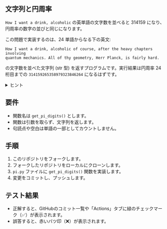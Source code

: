 ## 文字列と円周率

`How I want a drink, alcoholic` の英単語の文字数を並べると 314159 になり、円周率の数字の並びと同じになります。

この問題で実装するのは、24 単語からなる下の英文:

```
How I want a drink, alcoholic of course, after the heavy chapters involving
quantum mechanics. All of thy geometry, Herr Planck, is fairly hard.
```

の文字数を並べた文字列 (str 型) を返すプログラムです。実行結果は円周率 24 桁目までの `314159265358979323846264` になるはずです。

<details><summary>ヒント</summary>

下のコードのように `list`, `map`, `len` 関数を用いると、与えられたリストの各要素の文字数を得ることができます。

```python
list(map(len, ["a", "bc", "def"]))
```

[1, 2, 3]
</details>

## 要件

- 関数名は `get_pi_digits()` とします。
- 関数は引数を取らず、文字列を返します。
- 句読点や空白は単語の一部としてカウントしません。

## 手順

1. このリポジトリをフォークします。
2. フォークしたリポジトリをローカルにクローンします。
3. `pi.py` ファイルに `get_pi_digits()` 関数を実装します。
4. 変更をコミットし、プッシュします。

## テスト結果

- 正解すると、GitHubのコミット一覧や「Actions」タブに緑のチェックマーク（✅）が表示されます。
- 誤答すると、赤いバツ印（❌）が表示されます。
